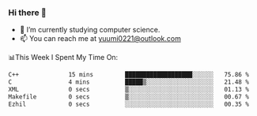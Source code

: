 ### Hi there 👋

- 📕 I’m currently studying computer science.
- 📫 You can reach me at yuumi0221@outlook.com


📊This Week I Spent My Time On:
<!--START_SECTION:waka-->

```txt
C++              15 mins         ███████████████████░░░░░░   75.86 %
C                4 mins          █████▒░░░░░░░░░░░░░░░░░░░   21.48 %
XML              0 secs          ▒░░░░░░░░░░░░░░░░░░░░░░░░   01.13 %
Makefile         0 secs          ▒░░░░░░░░░░░░░░░░░░░░░░░░   00.67 %
Ezhil            0 secs          ░░░░░░░░░░░░░░░░░░░░░░░░░   00.35 %
```

<!--END_SECTION:waka-->

<!--
**Yuumi0221/Yuumi0221** is a ✨ _special_ ✨ repository because its `README.md` (this file) appears on your GitHub profile.

Here are some ideas to get you started:

- 🔭 I’m currently working on ...
- 🌱 I’m currently learning ...
- 👯 I’m looking to collaborate on ...
- 🤔 I’m looking for help with ...
- 💬 Ask me about ...
- 📫 How to reach me: ...
- 😄 Pronouns: ...
- ⚡ Fun fact: ...
-->
